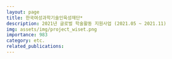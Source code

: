 ```yaml
---
layout: page
title: 한국여성과학기술인육성재단*
description: 2021년 글로벌 학술활동 지원사업 (2021.05 ~ 2021.11)
img: assets/img/project_wiset.png
importance: 983
category: etc.
related_publications:
---
```


